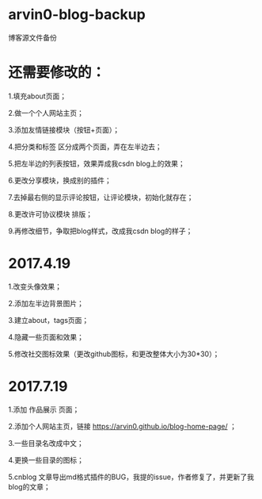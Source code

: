 # arvin0-blog-backup
博客源文件备份

# 还需要修改的：
1.填充about页面；

2.做一个个人网站主页；

3.添加友情链接模块（按钮+页面）；

4.把分类和标签 区分成两个页面，弄在左半边去；

5.把左半边的列表按钮，效果弄成我csdn blog上的效果；

6.更改分享模块，换成别的插件；

7.去掉最右侧的显示评论按钮，让评论模块，初始化就存在；

8.更改许可协议模块 排版；

9.再修改细节，争取把blog样式，改成我csdn blog的样子；



# 2017.4.19
1.改变头像效果；

2.添加左半边背景图片；

3.建立about，tags页面；

4.隐藏一些页面和效果；

5.修改社交图标效果（更改github图标，和更改整体大小为30*30）；

# 2017.7.19
1.添加 作品展示 页面；

2.添加个人网站主页，链接 https://arvin0.github.io/blog-home-page/ ；

3.一些目录名改成中文；

4.更换一些目录的图标；

5.cnblog 文章导出md格式插件的BUG，我提的issue，作者修复了，并更新了我blog的文章；

